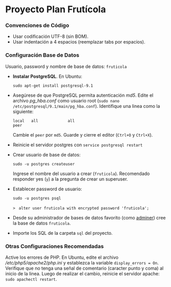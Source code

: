 Proyecto Plan Frutícola
=======================


### Convenciones de Código

- Usar codificación UTF-8 (sin BOM).
- Usar indentación a 4 espacios (reemplazar tabs por espacios).


### Configuración Base de Datos


Usuario, password y nombre de base de datos: `fruticola` 

- **Instalar PostgreSQL**. En Ubuntu:

    `sudo apt-get install postgresql-9.1`

- Asegúrese de que PostgreSQL permita autenticación *md5*. Edite el archivo *pg_hba.conf* como usuario root (`sudo nano /etc/postgresql/9.1/main/pg_hba.conf`).
  Identifique una linea como la siguiente:
  
    `local   all             all                                     peer`
  
    Cambie el `peer` por `md5`. Guarde y cierre el editor (`Ctrl+O` y `Ctrl+X`).

- Reinicie el servidor postgres con `service postgresql restart`
  

- Crear usuario de base de datos:

    `sudo -u postgres createuser`

    Ingrese el nombre del usuario a crear (`fruticola`). Recomendado responder yes (`y`) a la pregunta de crear un superuser.

- Establecer password de usuario:
  
    `sudo -u postgres psql`

    `>` ` alter user fruticola with encrypted password 'fruticola';`


- Desde su administrador de bases de datos favorito (como [adminer](http://www.adminer.org)) cree la base de datos `fruticola`. 

- Importe los SQL de la carpeta `sql` del proyecto.

### Otras Configuraciones Recomendadas

Active los errores de PHP. En Ubuntu, edite el archivo */etc/php5/apache2/php.ini* y establezca la variable `display_errors = On`.
Verifique que no tenga una señal de comentario (caracter punto y coma) al inicio de la linea.
Luego de realizar el cambio, reinicie el servidor apache: `sudo apachectl restart`.